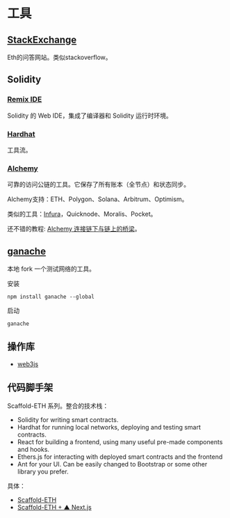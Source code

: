 # 工具
## [StackExchange](https://ethereum.stackexchange.com/)
Eth的问答网站。类似stackoverflow。
## Solidity
### [Remix IDE](https://remix.ethereum.org/)
Solidity 的 Web IDE，集成了编译器和 Solidity 运行时环境。

### [Hardhat](https://hardhat.org/)
工具流。

### [Alchemy](https://www.alchemy.com/)
可靠的访问公链的工具。它保存了所有账本（全节点）和状态同步。

Alchemy支持：ETH、Polygon、Solana、Arbitrum、Optimism。

类似的工具：[Infura](https://infura.io/zh)，Quicknode、Moralis、Pocket。

还不错的教程: [Alchemy 连接链下与链上的桥梁](https://mp.weixin.qq.com/s/Aij1PUB0IFqrE5gAnQDamQ)。

## [ganache](https://www.npmjs.com/package/ganache)
本地 fork 一个测试网络的工具。

安装
```
npm install ganache --global
```

启动
```
ganache
```


## 操作库
* [web3js](https://web3js.org/)

## 代码脚手架
Scaffold-ETH 系列。整合的技术栈：
* Solidity for writing smart contracts.
* Hardhat for running local networks, deploying and testing smart contracts.
* React for building a frontend, using many useful pre-made components and hooks.
* Ethers.js for interacting with deployed smart contracts and the frontend
* Ant for your UI. Can be easily changed to Bootstrap or some other library you prefer.

具体：
* [Scaffold-ETH](https://github.com/scaffold-eth/scaffold-eth)
* [Scaffold-ETH + ▲ Next.js](https://github.com/scaffold-eth/scaffold-eth/tree/scaffold-nextjs)